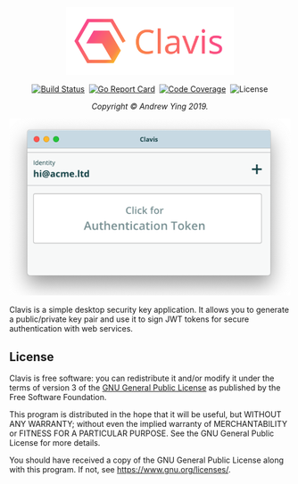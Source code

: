 <div align="center"><img src=".github/logo.png" width="300px" alt="Clavis" /></div>

<p align="center">
<a href="https://travis-ci.com/adsisto/clavis"><img src="https://travis-ci.com/adsisto/clavis.svg?branch=master" alt="Build Status"></a>&nbsp;
<a href="https://goreportcard.com/report/github.com/adsisto/clavis"><img src="https://goreportcard.com/badge/github.com/adsisto/clavis" alt="Go Report Card" /></a>&nbsp;
<a href="https://codecov.io/gh/adsisto/clavis"><img src="https://img.shields.io/codecov/c/github/adsisto/clavis.svg" alt="Code Coverage" /></a>&nbsp;
<img src="https://img.shields.io/github/license/adsisto/clavis.svg?color=informational" alt="License">
</p>

<p align="center"><i>Copyright &copy; Andrew Ying 2019.</i></p>

<div align="center"><img src=".github/screenshot.png" /></div>

Clavis is a simple desktop security key application. It allows you to generate a public/private key pair and use it to sign JWT tokens for secure authentication with web services.

## License

Clavis is free software: you can redistribute it and/or modify it under the terms
of version 3 of the [GNU General Public License](LICENSE.md) as published by the
Free Software Foundation.

This program is distributed in the hope that it will be useful, but WITHOUT ANY
WARRANTY; without even the implied warranty of MERCHANTABILITY or FITNESS FOR A 
PARTICULAR PURPOSE.  See the GNU General Public License for more details.

You should have received a copy of the GNU General Public License along with
this program.  If not, see <https://www.gnu.org/licenses/>.
